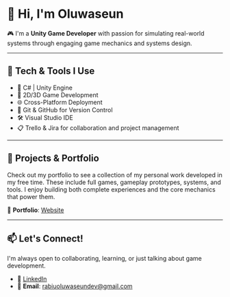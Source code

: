 # 👋 Hi, I'm Oluwaseun

🎮 I'm a **Unity Game Developer** with passion for simulating real-world systems through engaging game mechanics and systems design.

---

## 🔧 Tech & Tools I Use

- 🧠 C# | Unity Engine  
- 🎨 2D/3D Game Development  
- 🌐 Cross-Platform Deployment  
- 🧪 Git & GitHub for Version Control  
- 🛠️ Visual Studio IDE  
- 📋 Trello & Jira for collaboration and project management  

---

## 🚀 Projects & Portfolio

Check out my portfolio to see a collection of my personal work developed in my free time. These include full games, gameplay prototypes, systems, and tools. I enjoy building both complete experiences and the core mechanics that power them.

🔗 **Portfolio**: [Website](https://rabiuoluwaseun.wixstudio.com/portfolio)  

---

## 📫 Let's Connect!

I'm always open to collaborating, learning, or just talking about game development.

- 💼 [LinkedIn](https://www.linkedin.com/in/oluwaseun-rabiu/)  
- 📧 **Email**: rabiuoluwaseundev@gmail.com  
